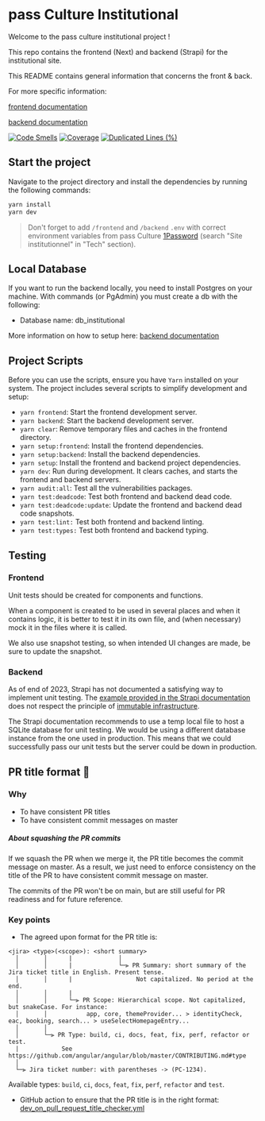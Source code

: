 # pass Culture Institutional

Welcome to the pass culture institutional project !

This repo contains the frontend (Next) and backend (Strapi) for the institutional site.

This README contains general information that concerns the front & back.

For more specific information:

[frontend documentation](./frontend/README.md)

[backend documentation](./backend/README.md)

[![Code Smells](https://sonarcloud.io/api/project_badges/measure?project=pass-culture_pass-culture-institutional&metric=code_smells)](https://sonarcloud.io/summary/overall?id=pass-culture_pass-culture-institutional)
[![Coverage](https://sonarcloud.io/api/project_badges/measure?project=pass-culture_pass-culture-institutional&metric=coverage)](https://sonarcloud.io/summary/overall?id=pass-culture_pass-culture-institutional)
[![Duplicated Lines (%)](https://sonarcloud.io/api/project_badges/measure?project=pass-culture_pass-culture-institutional&metric=duplicated_lines_density)](https://sonarcloud.io/summary/overall?id=pass-culture_pass-culture-institutional)

## Start the project

Navigate to the project directory and install the dependencies by running the following commands:

```bash
yarn install
yarn dev
```

> Don't forget to add `/frontend` and `/backend` `.env` with correct environment variables from pass Culture [1Password](https://team-passculture.1password.com/) (search "Site institutionnel" in "Tech" section).

## Local Database

If you want to run the backend locally, you need to install Postgres on your machine. With commands (or PgAdmin) you must create a db with the following:

- Database name: db_institutional

More information on how to setup here: [backend documentation](./backend/README.md)

## Project Scripts

Before you can use the scripts, ensure you have `Yarn` installed on your system.
The project includes several scripts to simplify development and setup:

- `yarn frontend`: Start the frontend development server.
- `yarn backend`: Start the backend development server.
- `yarn clear`: Remove temporary files and caches in the frontend directory.
- `yarn setup:frontend`: Install the frontend dependencies.
- `yarn setup:backend`: Install the backend dependencies.
- `yarn setup`: Install the frontend and backend project dependencies.
- `yarn dev`: Run during development. It clears caches, and starts the frontend and backend servers.
- `yarn audit:all`: Test all the vulnerabilities packages.
- `yarn test:deadcode`: Test both frontend and backend dead code.
- `yarn test:deadcode:update`: Update the frontend and backend dead code snapshots.
- `yarn test:lint:` Test both frontend and backend linting.
- `yarn test:types:` Test both frontend and backend typing.

## Testing

### Frontend

Unit tests should be created for components and functions.

When a component is created to be used in several places and when it contains logic, it is better to test it in its own file, and (when necessary) mock it in the files where it is called.

We also use snapshot testing, so when intended UI changes are made, be sure to update the snapshot.

### Backend

As of end of 2023, Strapi has not documented a satisfying way to implement unit testing. The [example provided in the Strapi documentation](https://docs.strapi.io/dev-docs/testing) does not respect the principle of [immutable infrastructure](https://www.digitalocean.com/community/tutorials/what-is-immutable-infrastructure).

The Strapi documentation recommends to use a temp local file to host a SQLite database for unit testing. We would be using a different database instance from the one used in production. This means that we could successfully pass our unit tests but the server could be down in production.

## PR title format 🤖

### Why

- To have consistent PR titles
- To have consistent commit messages on master

##### About squashing the PR commits

If we squash the PR when we merge it, the PR title becomes the commit message on master.
As a result, we just need to enforce consistency on the title of the PR to have consistent commit message on master.

The commits of the PR won't be on main, but are still useful for PR readiness and for future reference.

### Key points

- The agreed upon format for the PR title is:

```
<jira> <type>(<scope>): <short summary>
  │       │      |             │
  │       │      |             └─⫸ PR Summary: short summary of the Jira ticket title in English. Present tense.
  │       │      |                  Not capitalized. No period at the end.
  │       │      |
  │       │      └─⫸ PR Scope: Hierarchical scope. Not capitalized, but snakeCase. For instance:
  │       │           app, core, themeProvider... > identityCheck, eac, booking, search... > useSelectHomepageEntry...
  │       │
  │       └─⫸ PR Type: build, ci, docs, feat, fix, perf, refactor or test.
  |            See https://github.com/angular/angular/blob/master/CONTRIBUTING.md#type
  │
  └─⫸ Jira ticket number: with parentheses -> (PC-1234).
```

Available types: `build`, `ci`, `docs`, `feat`, `fix`, `perf`, `refactor` and `test`.

- GitHub action to ensure that the PR title is in the right format: [dev_on_pull_request_title_checker.yml](./.github/workflows/dev_on_pull_request_title_checker.yml)
